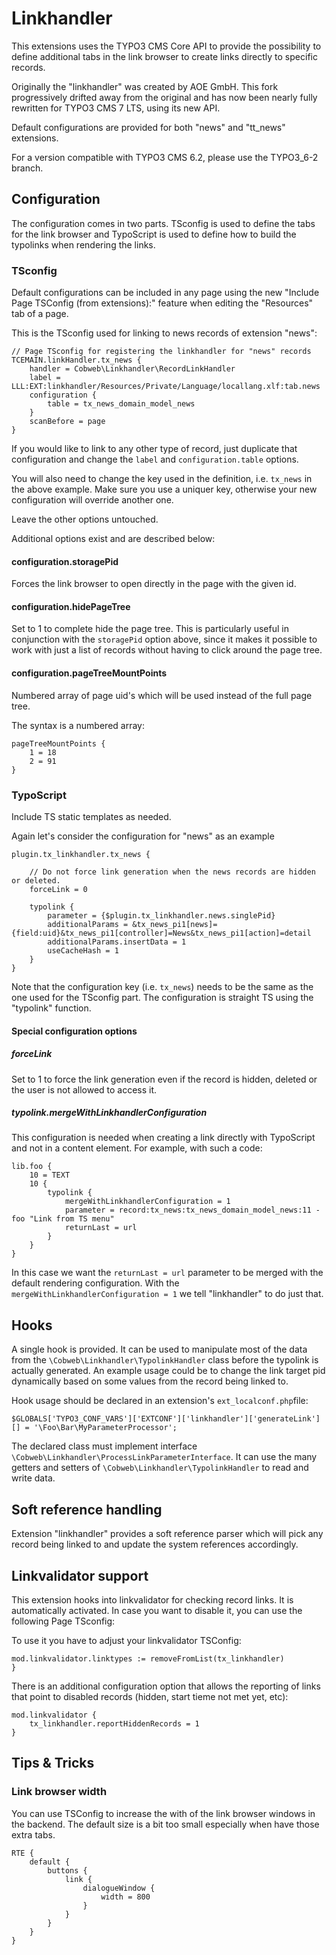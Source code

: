 # Linkhandler

This extensions uses the TYPO3 CMS Core API to provide the possibility
to define additional tabs in the link browser to create links directly
to specific records.

Originally the "linkhandler" was created by AOE GmbH. This fork progressively
drifted away from the original and has now been nearly fully rewritten for
TYPO3 CMS 7 LTS, using its new API.

Default configurations are provided for both "news" and "tt_news"
extensions.

For a version compatible with TYPO3 CMS 6.2, please use the TYPO3_6-2 branch.


## Configuration

The configuration comes in two parts. TSconfig is used to define the
tabs for the link browser and TypoScript is used to define how to build
the typolinks when rendering the links.

### TSconfig

Default configurations can be included in any page using the
new "Include Page TSConfig (from extensions):" feature when
editing the "Resources" tab of a page.

This is the TSconfig used for linking to news records of extension "news":

```
// Page TSconfig for registering the linkhandler for "news" records
TCEMAIN.linkHandler.tx_news {
	handler = Cobweb\Linkhandler\RecordLinkHandler
	label = LLL:EXT:linkhandler/Resources/Private/Language/locallang.xlf:tab.news
	configuration {
		table = tx_news_domain_model_news
	}
	scanBefore = page
}
```

If you would like to link to any other type of record, just duplicate that
configuration and change the `label` and `configuration.table` options.

You will also need to change the key used in the definition, i.e.
`tx_news` in the above example. Make sure you use a uniquer key,
otherwise your new configuration will override another one.

Leave the other options untouched.

Additional options exist and are described below:

#### configuration.storagePid

Forces the link browser to open directly in the page with the given id.

#### configuration.hidePageTree

Set to 1 to complete hide the page tree. This is particularly useful
in conjunction with the `storagePid` option above, since it makes it
possible to work with just a list of records without having to click
around the page tree.

#### configuration.pageTreeMountPoints

Numbered array of page uid's which will be used instead of the full page tree.

The syntax is a numbered array:

```
pageTreeMountPoints {
	1 = 18
	2 = 91
}
```


### TypoScript

Include TS static templates as needed.

Again let's consider the configuration for "news" as an example

```
plugin.tx_linkhandler.tx_news {

	// Do not force link generation when the news records are hidden or deleted.
	forceLink = 0

	typolink {
		parameter = {$plugin.tx_linkhandler.news.singlePid}
		additionalParams = &tx_news_pi1[news]={field:uid}&tx_news_pi1[controller]=News&tx_news_pi1[action]=detail
		additionalParams.insertData = 1
		useCacheHash = 1
	}
}
```

Note that the configuration key (i.e. `tx_news`) needs to be the same as the one
used for the TSconfig part. The configuration is straight TS using the
"typolink" function.


#### Special configuration options

##### forceLink

Set to 1 to force the link generation even if the record is hidden,
deleted or the user is not allowed to access it.

##### typolink.mergeWithLinkhandlerConfiguration

This configuration is needed when creating a link directly with TypoScript and not
in a content element. For example, with such a code:

```
lib.foo {
	10 = TEXT
	10 {
		typolink {
			mergeWithLinkhandlerConfiguration = 1
			parameter = record:tx_news:tx_news_domain_model_news:11 - foo "Link from TS menu"
			returnLast = url
		}
	}
}
```

In this case we want the `returnLast = url` parameter to be merged with the default
rendering configuration. With the `mergeWithLinkhandlerConfiguration = 1` we tell
"linkhandler" to do just that.


## Hooks

A single hook is provided. It can be used to manipulate most of the data from
the `\Cobweb\Linkhandler\TypolinkHandler` class before the typolink is actually
generated. An example usage could be to change the link target pid dynamically
based on some values from the record being linked to.

Hook usage should be declared in an extension's `ext_localconf.php`file:

```
$GLOBALS['TYPO3_CONF_VARS']['EXTCONF']['linkhandler']['generateLink'][] = '\Foo\Bar\MyParameterProcessor';
```

The declared class must implement interface `\Cobweb\Linkhandler\ProcessLinkParameterInterface`.
It can use the many getters and setters of `\Cobweb\Linkhandler\TypolinkHandler`
to read and write data.


## Soft reference handling

Extension "linkhandler" provides a soft reference parser which will pick any
record being linked to and update the system references accordingly.


## Linkvalidator support

This extension hooks into linkvalidator for checking record links. It is automatically activated.
In case you want to disable it, you can use the following Page TSconfig:

To use it you have to adjust your linkvalidator TSConfig:

```
mod.linkvalidator.linktypes := removeFromList(tx_linkhandler)
}
```

There is an additional configuration option that allows the reporting of links that point to
disabled records (hidden, start tieme not met yet, etc):

```
mod.linkvalidator {
	tx_linkhandler.reportHiddenRecords = 1
}
```


## Tips & Tricks

### Link browser width

You can use TSConfig to increase the with of the link browser windows in the backend.
The default size is a bit too small especially when have those extra tabs.

```
RTE {
	default {
		buttons {
			link {
				dialogueWindow {
					width = 800
				}
			}
		}
	}
}
```
